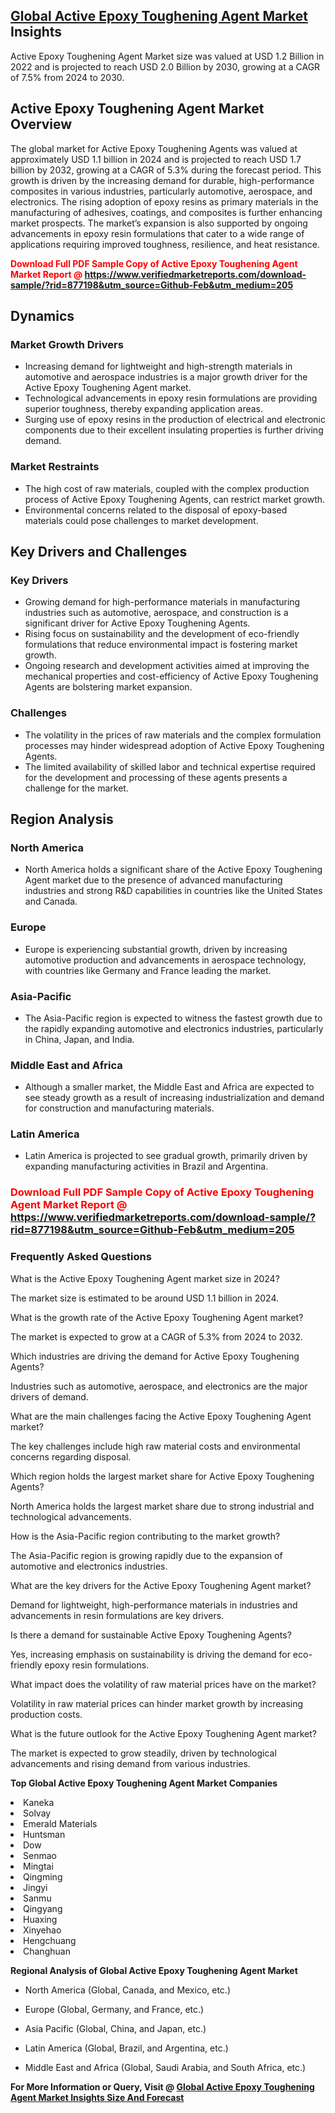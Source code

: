 <h2><a href="https://www.verifiedmarketreports.com/download-sample/?rid=877198&amp;utm_source=Github&amp;utm_medium=205" target="_blank">Global Active Epoxy Toughening Agent Market</a> Insights</h2><p>Active Epoxy Toughening Agent Market size was valued at USD 1.2 Billion in 2022 and is projected to reach USD 2.0 Billion by 2030, growing at a CAGR of 7.5% from 2024 to 2030.</p><p> <h2>Active Epoxy Toughening Agent Market Overview</h2> <p>The global market for Active Epoxy Toughening Agents was valued at approximately USD 1.1 billion in 2024 and is projected to reach USD 1.7 billion by 2032, growing at a CAGR of 5.3% during the forecast period. This growth is driven by the increasing demand for durable, high-performance composites in various industries, particularly automotive, aerospace, and electronics. The rising adoption of epoxy resins as primary materials in the manufacturing of adhesives, coatings, and composites is further enhancing market prospects. The market’s expansion is also supported by ongoing advancements in epoxy resin formulations that cater to a wide range of applications requiring improved toughness, resilience, and heat resistance.</p> <p><strong><p><span class=""><span style="color: #ff0000;"><strong>Download Full PDF Sample Copy of Active Epoxy Toughening Agent Market Report</strong> @ </span><a href="https://www.verifiedmarketreports.com/download-sample/?rid=877198&amp;utm_source=Github-Feb&amp;utm_medium=205" target="_blank">https://www.verifiedmarketreports.com/download-sample/?rid=877198&amp;utm_source=Github-Feb&amp;utm_medium=205</a></span></p></strong></p> <h2>Dynamics</h2> <h3>Market Growth Drivers</h3> <ul> <li>Increasing demand for lightweight and high-strength materials in automotive and aerospace industries is a major growth driver for the Active Epoxy Toughening Agent market.</li> <li>Technological advancements in epoxy resin formulations are providing superior toughness, thereby expanding application areas.</li> <li>Surging use of epoxy resins in the production of electrical and electronic components due to their excellent insulating properties is further driving demand.</li> </ul> <h3>Market Restraints</h3> <ul> <li>The high cost of raw materials, coupled with the complex production process of Active Epoxy Toughening Agents, can restrict market growth.</li> <li>Environmental concerns related to the disposal of epoxy-based materials could pose challenges to market development.</li> </ul> <h2>Key Drivers and Challenges</h2> <h3>Key Drivers</h3> <ul> <li>Growing demand for high-performance materials in manufacturing industries such as automotive, aerospace, and construction is a significant driver for Active Epoxy Toughening Agents.</li> <li>Rising focus on sustainability and the development of eco-friendly formulations that reduce environmental impact is fostering market growth.</li> <li>Ongoing research and development activities aimed at improving the mechanical properties and cost-efficiency of Active Epoxy Toughening Agents are bolstering market expansion.</li> </ul> <h3>Challenges</h3> <ul> <li>The volatility in the prices of raw materials and the complex formulation processes may hinder widespread adoption of Active Epoxy Toughening Agents.</li> <li>The limited availability of skilled labor and technical expertise required for the development and processing of these agents presents a challenge for the market.</li> </ul> <h2>Region Analysis</h2> <h3>North America</h3> <ul> <li>North America holds a significant share of the Active Epoxy Toughening Agent market due to the presence of advanced manufacturing industries and strong R&D capabilities in countries like the United States and Canada.</li> </ul> <h3>Europe</h3> <ul> <li>Europe is experiencing substantial growth, driven by increasing automotive production and advancements in aerospace technology, with countries like Germany and France leading the market.</li> </ul> <h3>Asia-Pacific</h3> <ul> <li>The Asia-Pacific region is expected to witness the fastest growth due to the rapidly expanding automotive and electronics industries, particularly in China, Japan, and India.</li> </ul> <h3>Middle East and Africa</h3> <ul> <li>Although a smaller market, the Middle East and Africa are expected to see steady growth as a result of increasing industrialization and demand for construction and manufacturing materials.</li> </ul> <h3>Latin America</h3> <ul> <li>Latin America is projected to see gradual growth, primarily driven by expanding manufacturing activities in Brazil and Argentina.</li> </ul> <h3><p><span class=""><span style="color: #ff0000;"><strong>Download Full PDF Sample Copy of Active Epoxy Toughening Agent Market Report</strong> @ </span><a href="https://www.verifiedmarketreports.com/download-sample/?rid=877198&amp;utm_source=Github-Feb&amp;utm_medium=205" target="_blank">https://www.verifiedmarketreports.com/download-sample/?rid=877198&amp;utm_source=Github-Feb&amp;utm_medium=205</a></span></p></h3> <h3>Frequently Asked Questions</h3> <p>What is the Active Epoxy Toughening Agent market size in 2024?</p> <p>The market size is estimated to be around USD 1.1 billion in 2024.</p> <p>What is the growth rate of the Active Epoxy Toughening Agent market?</p> <p>The market is expected to grow at a CAGR of 5.3% from 2024 to 2032.</p> <p>Which industries are driving the demand for Active Epoxy Toughening Agents?</p> <p>Industries such as automotive, aerospace, and electronics are the major drivers of demand.</p> <p>What are the main challenges facing the Active Epoxy Toughening Agent market?</p> <p>The key challenges include high raw material costs and environmental concerns regarding disposal.</p> <p>Which region holds the largest market share for Active Epoxy Toughening Agents?</p> <p>North America holds the largest market share due to strong industrial and technological advancements.</p> <p>How is the Asia-Pacific region contributing to the market growth?</p> <p>The Asia-Pacific region is growing rapidly due to the expansion of automotive and electronics industries.</p> <p>What are the key drivers for the Active Epoxy Toughening Agent market?</p> <p>Demand for lightweight, high-performance materials in industries and advancements in resin formulations are key drivers.</p> <p>Is there a demand for sustainable Active Epoxy Toughening Agents?</p> <p>Yes, increasing emphasis on sustainability is driving the demand for eco-friendly epoxy resin formulations.</p> <p>What impact does the volatility of raw material prices have on the market?</p> <p>Volatility in raw material prices can hinder market growth by increasing production costs.</p> <p>What is the future outlook for the Active Epoxy Toughening Agent market?</p> <p>The market is expected to grow steadily, driven by technological advancements and rising demand from various industries.</p> </p><p><strong>Top Global Active Epoxy Toughening Agent Market Companies</strong></p><div data-test-id=""><p><li>Kaneka</li><li> Solvay</li><li> Emerald Materials</li><li> Huntsman</li><li> Dow</li><li> Senmao</li><li> Mingtai</li><li> Qingming</li><li> Jingyi</li><li> Sanmu</li><li> Qingyang</li><li> Huaxing</li><li> Xinyehao</li><li> Hengchuang</li><li> Changhuan</li></p><div><strong>Regional Analysis of&nbsp;Global Active Epoxy Toughening Agent Market</strong></div><ul><li dir="ltr"><p dir="ltr">North America&nbsp;(Global, Canada, and Mexico, etc.)</p></li><li dir="ltr"><p dir="ltr">Europe (Global, Germany, and France, etc.)</p></li><li dir="ltr"><p dir="ltr">Asia Pacific&nbsp;(Global, China, and Japan, etc.)</p></li><li dir="ltr"><p dir="ltr">Latin America&nbsp;(Global, Brazil, and Argentina, etc.)</p></li><li dir="ltr">Middle East and Africa&nbsp;(Global, Saudi Arabia, and South Africa, etc.)</li></ul><p><strong>For More Information or Query, Visit @&nbsp;</strong><strong><a href="https://www.verifiedmarketreports.com/product/active-epoxy-toughening-agent-market/?utm_source=Github&amp;utm_medium=205" target="_blank">Global Active Epoxy Toughening Agent Market Insights Size And Forecast</a></strong></p></div>
